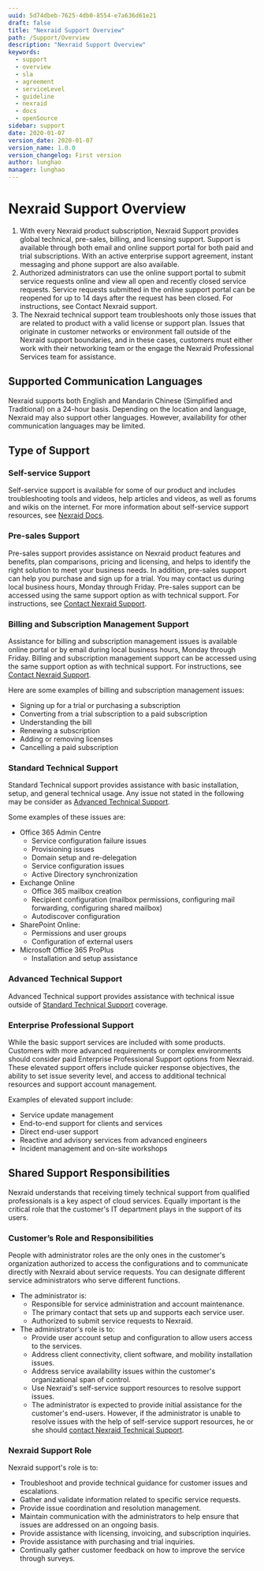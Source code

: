 ```yaml
---
uuid: 5d74dbeb-7625-4db0-8554-e7a636d61e21
draft: false
title: "Nexraid Support Overview"
path: /Support/Overview
description: "Nexraid Support Overview"
keywords: 
  - support
  - overview
  - sla
  - agreement
  - serviceLevel
  - guideline
  - nexraid
  - docs
  - openSource
sidebar: support
date: 2020-01-07
version_date: 2020-01-07
version_name: 1.0.0
version_changelog: First version
author: lunghao
manager: lunghao
---
```


# Nexraid Support Overview
1. With every Nexraid product subscription, Nexraid Support provides global technical, pre-sales, billing, and licensing support. Support is available through both email and online support portal for both paid and trial subscriptions. With an active enterprise support agreement, instant messaging and phone support are also available.
2. Authorized administrators can use the online support portal to submit service requests online and view all open and recently closed service requests. Service requests submitted in the online support portal can be reopened for up to 14 days after the request has been closed. For instructions, see Contact Nexraid support.
3. The Nexraid technical support team troubleshoots only those issues that are related to product with a valid license or support plan. Issues that originate in customer networks or environment fall outside of the Nexraid support boundaries, and in these cases, customers must either work with their networking team or the engage the Nexraid Professional Services team for assistance.

## Supported Communication Languages
Nexraid supports both English and Mandarin Chinese (Simplified and Traditional) on a 24-hour basis. Depending on the location and language, Nexraid may also support other languages. However, availability for other communication languages may be limited.

## Type of Support
### Self-service Support
Self-service support is available for some of our product and includes troubleshooting tools and videos, help articles and videos, as well as forums and wikis on the internet. For more information about self-service support resources, see [Nexraid Docs](https://docs.nexraid.com).

### Pre-sales Support
Pre-sales support provides assistance on Nexraid product features and benefits, plan comparisons, pricing and licensing, and helps to identify the right solution to meet your business needs. In addition, pre-sales support can help you purchase and sign up for a trial. You may contact us during local business hours, Monday through Friday. Pre-sales support can be accessed using the same support option as with technical support. For instructions, see [Contact Nexraid Support](https://docs.nexraid.com/Support/Contact-Options).

### Billing and Subscription Management Support
Assistance for billing and subscription management issues is available online portal or by email during local business hours, Monday through Friday. Billing and subscription management support can be accessed using the same support option as with technical support. For instructions, see [Contact Nexraid Support](https://docs.nexraid.com/Support/Contact-Options).

Here are some examples of billing and subscription management issues:
* Signing up for a trial or purchasing a subscription
* Converting from a trial subscription to a paid subscription
* Understanding the bill
* Renewing a subscription
* Adding or removing licenses
* Cancelling a paid subscription

### Standard Technical Support
Standard Technical support provides assistance with basic installation, setup, and general technical usage. Any issue not stated in the following may be consider as [Advanced Technical Support](#Advanced-Technical-Support).

Some examples of these issues are:
* Office 365 Admin Centre
   * Service configuration failure issues
   * Provisioning issues
   * Domain setup and re-delegation
   * Service configuration issues
   * Active Directory synchronization
* Exchange Online
   * Office 365 mailbox creation
   * Recipient configuration (mailbox permissions, configuring mail forwarding, configuring shared mailbox)
   * Autodiscover configuration
* SharePoint Online:
   * Permissions and user groups
   * Configuration of external users
* Microsoft Office 365 ProPlus
   * Installation and setup assistance

### Advanced Technical Support
Advanced Technical support provides assistance with technical issue outside of [Standard Technical Support](#Standard-Technical-Support) coverage.

### Enterprise Professional Support
While the basic support services are included with some products. Customers with more advanced requirements or complex environments should consider paid Enterprise Professional Support options from Nexraid. These elevated support offers include quicker response objectives, the ability to set issue severity level, and access to additional technical resources and support account management.

Examples of elevated support include:
* Service update management
* End-to-end support for clients and services
* Direct end-user support
* Reactive and advisory services from advanced engineers
* Incident management and on-site workshops


## Shared Support Responsibilities
Nexraid understands that receiving timely technical support from qualified professionals is a key aspect of cloud services. Equally important is the critical role that the customer's IT department plays in the support of its users.

### Customer’s Role and Responsibilities
People with administrator roles are the only ones in the customer's organization authorized to access the configurations and to communicate directly with Nexraid about service requests. You can designate different service administrators who serve different functions. 

* The administrator is:
   * Responsible for service administration and account maintenance.
   * The primary contact that sets up and supports each service user.
   * Authorized to submit service requests to Nexraid.
* The administrator's role is to:
   * Provide user account setup and configuration to allow users access to the services.
   * Address client connectivity, client software, and mobility installation issues.
   * Address service availability issues within the customer's organizational span of control.
   * Use Nexraid's self-service support resources to resolve support issues.
   * The administrator is expected to provide initial assistance for the customer's end-users. However, if the administrator is unable to resolve issues with the help of self-service support resources, he or she should [contact Nexraid Technical Support](https://docs.nexraid.com/Support/Contact-Options).

### Nexraid Support Role
Nexraid support's role is to:
* Troubleshoot and provide technical guidance for customer issues and escalations.
* Gather and validate information related to specific service requests.
* Provide issue coordination and resolution management.
* Maintain communication with the administrators to help ensure that issues are addressed on an ongoing basis.
* Provide assistance with licensing, invoicing, and subscription inquiries.
* Provide assistance with purchasing and trial inquiries.
* Continually gather customer feedback on how to improve the service through surveys.
